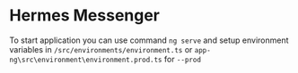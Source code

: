 # Hermes Messenger

To start application you can use command `ng serve` and setup environment variables in `/src/environments/environment.ts`
 or `app-ng\src\environment\environment.prod.ts` for `--prod`
